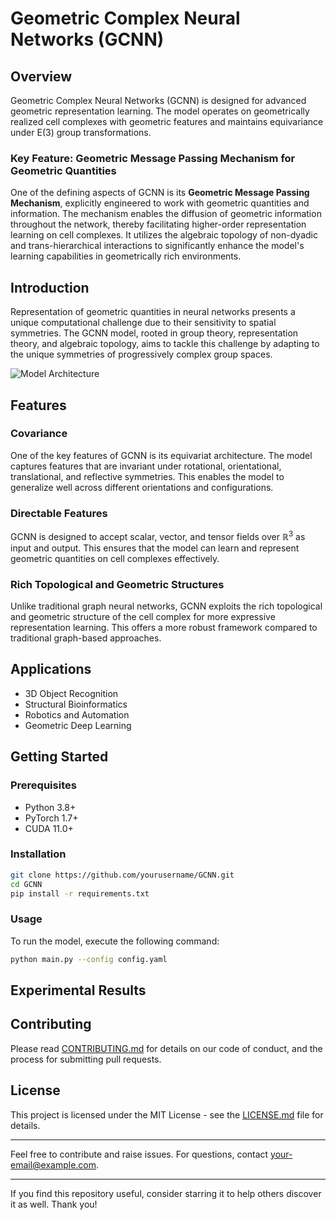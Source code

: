 # Geometric Complex Neural Networks (GCNN)

## Overview

Geometric Complex Neural Networks (GCNN) is designed for advanced geometric representation learning. The model operates on geometrically realized cell complexes with geometric features and maintains equivariance under $\mathrm{E}(3)$ group transformations.

### Key Feature: Geometric Message Passing Mechanism for Geometric Quantities

One of the defining aspects of GCNN is its **Geometric Message Passing Mechanism**, explicitly engineered to work with geometric quantities and information. The mechanism enables the diffusion of geometric information throughout the network, thereby facilitating higher-order representation learning on cell complexes. It utilizes the algebraic topology of non-dyadic and trans-hierarchical interactions to significantly enhance the model's learning capabilities in geometrically rich environments.

<!--
### Highlights

- Utilizes topological and geometric structures inherent to cell complexes for higher expressivity.
- Equivariat with respect to $E(3)$ group transformations.
- Overcomes the limitations of scalar feature fields by incorporating harmonic feature fields.
- Exploits topological and geometric structure of cell complexes for higher expressivity.
-->

## Introduction

Representation of geometric quantities in neural networks presents a unique computational challenge due to their sensitivity to spatial symmetries. The GCNN model, rooted in group theory, representation theory, and algebraic topology, aims to tackle this challenge by adapting to the unique symmetries of progressively complex group spaces.

![Model Architecture](./gcnn-architecture.png)

## Features

### Covariance

One of the key features of GCNN is its equivariat architecture. The model captures features that are invariant under rotational, orientational, translational, and reflective symmetries. This enables the model to generalize well across different orientations and configurations.

### Directable Features

GCNN is designed to accept scalar, vector, and tensor fields over $\mathbb{R}^3$ as input and output. This ensures that the model can learn and represent geometric quantities on cell complexes effectively.

### Rich Topological and Geometric Structures

Unlike traditional graph neural networks, GCNN exploits the rich topological and geometric structure of the cell complex for more expressive representation learning. This offers a more robust framework compared to traditional graph-based approaches.

## Applications

- 3D Object Recognition
- Structural Bioinformatics
- Robotics and Automation
- Geometric Deep Learning

## Getting Started

### Prerequisites

- Python 3.8+
- PyTorch 1.7+
- CUDA 11.0+

### Installation

```bash
git clone https://github.com/yourusername/GCNN.git
cd GCNN
pip install -r requirements.txt
```

### Usage

To run the model, execute the following command:

```bash
python main.py --config config.yaml
```

## Experimental Results



## Contributing

Please read [CONTRIBUTING.md](./CONTRIBUTING.md) for details on our code of conduct, and the process for submitting pull requests.

## License

This project is licensed under the MIT License - see the [LICENSE.md](LICENSE.md) file for details.

---

Feel free to contribute and raise issues. For questions, contact [your-email@example.com](mailto:your-email@example.com).

---

If you find this repository useful, consider starring it to help others discover it as well. Thank you!
